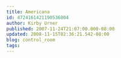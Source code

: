 ```yaml
---
title: Americana
id: 4724161421190536804
author: Kirby Urner
published: 2007-11-24T21:07:00.000-08:00
updated: 2008-11-15T02:36:21.542-08:00
blog: control_room
tags: 
---
```


[](https://blogger.googleusercontent.com/img/b/R29vZ2xl/AVvXsEjMq51MrJXaD6J6sYKMSSU4uP18A50O_c918HckWyF1QAwHrqsbm2XYV8uAJDPjK7ko0C40ZsrEWVt-JBI3N2o7itiXS6isPiDEQmCjcpUxvnwcBZnWQ86CVEmXxUbIvfMzmCKn/s1600-h/kirby_in_situ.jpg)[](https://blogger.googleusercontent.com/img/b/R29vZ2xl/AVvXsEiliOb3iinoZItQuFa0PyLvdb-nJc6DLIbrkX6UDhtPblzMXnIT5U18B8N4L3N2tKzPJwPuVLy4FNjp9gBQk9fs5mSNGJbYmGppJIJlJYyzozf4kSFjeDFaFSR06t5HkWZ6stPV/s1600-h/gospodor_sign.jpg)[](https://blogger.googleusercontent.com/img/b/R29vZ2xl/AVvXsEhQnFkWfT813e2oknuMZeUe98th24fpaPNkX4xTco0BoQZXjejjHdsFVChpKxt6xzPDGXQX-Kpl3ZTvVtfxnCxbeXGCdtabsY1ZgFT_w5A_fxSnWhy_jqJloh_gBKjCyV4FhsZE/s1600-h/gospador.jpg)[](https://blogger.googleusercontent.com/img/b/R29vZ2xl/AVvXsEjLH5AdHaCIAiTR2rSK66UPD3DKm_bXDVPY0Dmn00SDZGZuoMqepUQIJR-zDXZdxEfEQZq7-nnqGNnqYhTlEaJDUCkwfbxA0tDFwHt_H6q6EKAadyqU1nQiMbRT5ilAO7K14YPb/s1600-h/gospador_turkeys.jpg)[](https://blogger.googleusercontent.com/img/b/R29vZ2xl/AVvXsEge9f04IHt9M5pYKzkj5qEmi49xFJSk5MmWw9x5AXySJjl-qq2iq33dsf9Wd_rNlGp7V0oZq7EiAsCrAvE7CHw5w6bzu2bdS0-ZYbCrjn8KEWP8VJYd8VHDX71oGllOCPCgOWGw/s1600-h/conway.jpg)[](https://blogger.googleusercontent.com/img/b/R29vZ2xl/AVvXsEjhtdvtosDat9SYh2gPHcyHNE8mAvxB3-v1eba_Pi3BYV9MfVrvh3coHh1kd0VOznTfagyjf7Ni9KiVn-ifTg67ieklqqq_d2dQW-c4D0XcnmyhLMkNmslPN83Q9SSm6Oh0RfzI/s1600-h/airstream.jpg)